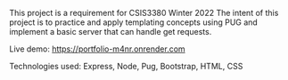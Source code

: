 This project is a requirement for CSIS3380 Winter 2022
The intent of this project is to practice and apply templating concepts using PUG and implement a basic server that can handle get requests.

Live demo: https://portfolio-m4nr.onrender.com

Technologies used: Express, Node, Pug, Bootstrap, HTML, CSS